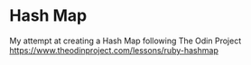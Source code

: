 # Hash Map  
My attempt at creating a Hash Map following The Odin Project  
https://www.theodinproject.com/lessons/ruby-hashmap
